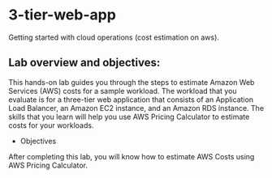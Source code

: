 # 3-tier-web-app
Getting started with cloud operations (cost estimation on aws).

## Lab overview and objectives:
This hands-on lab guides you through the steps to estimate Amazon Web Services (AWS) costs for a sample workload. The workload that you evaluate is for a three-tier web application that consists of an Application Load Balancer, an Amazon EC2 instance, and an Amazon RDS instance. The skills that you learn will help you use AWS Pricing Calculator to estimate costs for your workloads.
- Objectives

After completing this lab, you will know how to estimate AWS Costs using AWS Pricing Calculator.